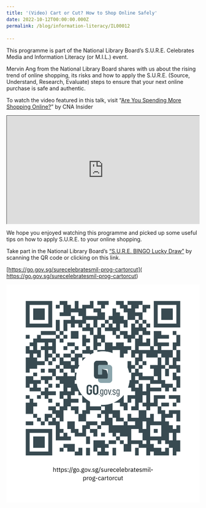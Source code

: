 ```yaml
---
title: '(Video) Cart or Cut? How to Shop Online Safely'
date: 2022-10-12T00:00:00.000Z
permalink: /blog/information-literacy/IL00012

---
```


This programme is part of the National Library Board’s S.U.R.E. Celebrates Media and Information Literacy (or M.I.L.) event.

 

Mervin Ang from the National Library Board shares with us about the rising trend of online shopping, its risks and how to apply the S.U.R.E. (Source, Understand, Research, Evaluate) steps to ensure that your next online purchase is safe and authentic.

To watch the video featured in this talk, visit “[Are You Spending More Shopping Online?](https://youtu.be/HxsFGE5drr4)” by CNA Insider

<style>.embed-container { position: relative; padding-bottom: 56.25%; height: 0; overflow: hidden; max-width: 100%; } .embed-container iframe, .embed-container object, .embed-container embed { position: absolute; top: 0; left: 0; width: 100%; height: 100%; }</style><div class='embed-container'>
<iframe src="https://nlb.ap.panopto.com/Panopto/Pages/Embed.aspx?id=d4852284-e7ac-45b1-aa34-af33001aaf00&autoplay=false&offerviewer=false&showtitle=true&showbrand=true&start=0&interactivity=all" height="405" width="720" style="border: 1px solid #464646;" allowfullscreen allow="autoplay"></iframe></div>

We hope you enjoyed watching this programme and picked up some useful tips on how to apply S.U.R.E. to your online shopping. 

 

Take part in the National Library Board’s [“S.U.R.E. BINGO Lucky Draw”](https://sure.nlb.gov.sg/events/surecelebratesmil-bingo-howtoplay/) by scanning the QR code or clicking on this link.

 [https://go.gov.sg/surecelebratesmil-prog-cartorcut]( https://go.gov.sg/surecelebratesmil-prog-cartorcut)

 ![](../../../images/https___go.gov.sg_surecelebratesmil-prog-cartorcut.png)

